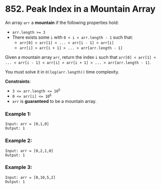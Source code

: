 # 852. Peak Index in a Mountain Array

An array `arr` a **mountain** if the following properties hold:

- `arr.length >= 3`
- There exists some `i` with `0 < i < arr.length - 1` such that:
    - `arr[0] < arr[1] < ... < arr[i - 1] < arr[i]`
    - `arr[i] > arr[i + 1] > ... > arr[arr.length - 1]`

Given a mountain array `arr`, return the index `i` such that `arr[0] < arr[1] < ... < arr[i - 1] < arr[i] > arr[i + 1] > ... > arr[arr.length - 1]`.

You must solve it in `O(log(arr.length))` time complexity.

**Constraints**:
- <code>3 <= arr.length <= 10<sup>5</sup></code>
- <code>0 <= arr[i] <= 10<sup>6</sup></code>
- `arr` is **guaranteed** to be a mountain array.

### Example 1:
```
Input: arr = [0,1,0]
Output: 1
```

### Example 2:
```
Input: arr = [0,2,1,0]
Output: 1
```

### Example 3:
```
Input: arr = [0,10,5,2]
Output: 1
```
